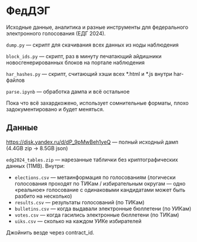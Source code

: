 # ФедДЭГ

Исходные данные, аналитика и разные инструменты для федерального электронного голосования (ЕДГ 2024).

`dump.py` — скрипт для скачивания всех данных из ноды наблюдения

`block_ids.py` — скрипт, раз в минуту печатающий айдишники новосгенерированных блоков на портале наблюдения

`har_hashes.py` — скрипт, считающий хэши всех *.html и *.js внутри har-файлов

`parse.ipynb` — обработка дампа и всё остальное

Пока что всё захардкожено, использует сомнительные форматы, плохо задокументировано и будет меняться.

## Данные

https://disk.yandex.ru/d/dP_9pMwBeh1yeQ — полный исходный дамп (4.4GB zip → 8.5GB json)

`edg2024_tables.zip` — нарезанные таблички без криптографических данных (11MB). Внутри:

- `elections.csv` — метаинформация по голосованиям (логически голосования проходят по ТИКам / избирательным округам — одно «реальное» голосование с одинаковыми кандидатами может быть разбито на несколько)
- `results.csv` — результаты голосований (по ТИКам)
- `bulletins.csv` — когда выдавали электронные бюллетени (по УИКам)
- `votes.csv` — когда гасились электронные бюллетени (по ТИКам)
- `uiks.csv` — сколько на каждом УИКе избирателей

Джойнить везде через contract_id.
